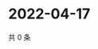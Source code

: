 # 2022-04-17

共 0 条

<!-- BEGIN WEIBO -->
<!-- 最后更新时间 Sun Apr 17 2022 16:18:57 GMT+0800 (China Standard Time) -->

<!-- END WEIBO -->

